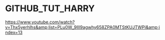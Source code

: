 # GITHUB_TUT_HARRY
https://www.youtube.com/watch?v=Thx5yerhlhs&amp;list=PLu0W_9lII9agwhy658ZPA0MTStKUJTWPi&amp;index=13
